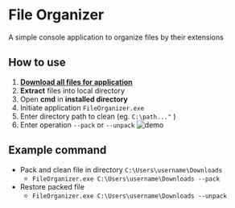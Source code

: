 # File Organizer

A simple console application to organize files by their extensions

## How to use
1. [**Download all files for application**](https://github.com/sean1832/Organizer/tree/master/FileOrganizer/deploy)
2. **Extract** files into local directory
3. Open **cmd** in **installed directory**
4. Initiate application `FileOrganizer.exe`
5. Enter directory path to clean (eg. `C:\path..."` )
6. Enter operation `--pack` or `--unpack`
![demo](pictures/Comand_Demo.gif)

## Example command
- Pack and clean file in directory `C:\Users\username\Downloads`
	- `FileOrganizer.exe C:\Users\username\Downloads --pack`
- Restore packed file
	- `FileOrganizer.exe C:\Users\username\Downloads --unpack`
<!--stackedit_data:
eyJoaXN0b3J5IjpbMTUzMjI4MTE1MCwtMTI3MDU5MDEyOSwxMD
g2NjQwODI1LDE2ODM3NDk3MjcsNTQ2NzU5NjUwLC05OTU4MTQ2
OTcsMTE4OTQ5NzQ4M119
-->